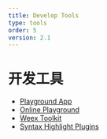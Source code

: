 ```yaml
---
title: Develop Tools
type: tools
order: 5
version: 2.1
---
```


# 开发工具

+ [Playground App](./playground.html)
+ [Online Playground](http://dotwe.org/vue/)
+ [Weex Toolkit](./toolkit.html)
+ [Syntax Highlight Plugins](./helpers.html)
